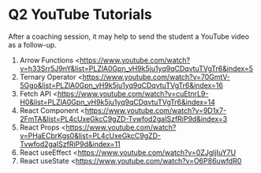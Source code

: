 # Q2 YouTube Tutorials

After a coaching session, it may help to send the student a YouTube video as a follow-up.

1. Arrow Functions <https://www.youtube.com/watch?v=h33Srr5J9nY&list=PLZlA0Gpn_vH9k5ju1yq9qCDqvtuTVgTr6&index=5
2. Ternary Operator <https://www.youtube.com/watch?v=70GmtV-5Ggo&list=PLZlA0Gpn_vH9k5ju1yq9qCDqvtuTVgTr6&index=16
3. Fetch API <https://www.youtube.com/watch?v=cuEtnrL9-H0&list=PLZlA0Gpn_vH9k5ju1yq9qCDqvtuTVgTr6&index=14
4. React Component <https://www.youtube.com/watch?v=9D1x7-2FmTA&list=PL4cUxeGkcC9gZD-Tvwfod2gaISzfRiP9d&index=3
5. React Props <https://www.youtube.com/watch?v=PHaECbrKgs0&list=PL4cUxeGkcC9gZD-Tvwfod2gaISzfRiP9d&index=11
6. React useEffect <https://www.youtube.com/watch?v=0ZJgIjIuY7U
7. React useState <https://www.youtube.com/watch?v=O6P86uwfdR0
